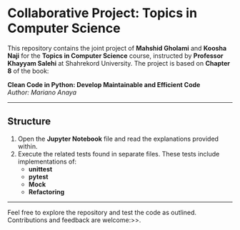 # Collaborative Project: Topics in Computer Science

This repository contains the joint project of **Mahshid Gholami** and **Koosha Naji** for the **Topics in Computer Science** course, instructed by **Professor Khayyam Salehi** at Shahrekord University. The project is based on **Chapter 8** of the book:

**Clean Code in Python: Develop Maintainable and Efficient Code**  
*Author: Mariano Anaya*

---

## Structure

1. Open the **Jupyter Notebook** file and read the explanations provided within.
2. Execute the related tests found in separate files. These tests include implementations of:
   - **unittest**
   - **pytest**
   - **Mock**
   - **Refactoring**

---

Feel free to explore the repository and test the code as outlined. Contributions and feedback are welcome:>>.
